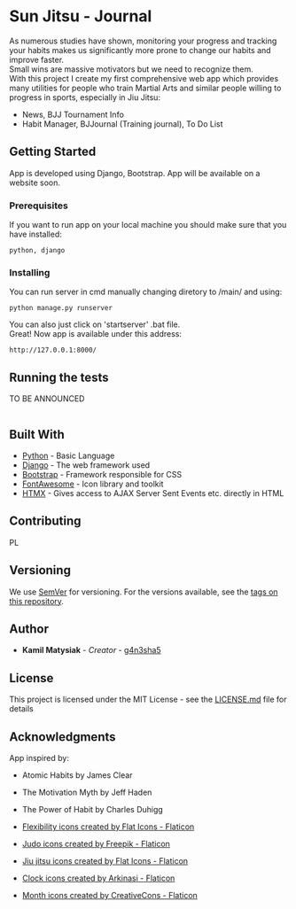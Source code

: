 
# Sun Jitsu - Journal

As numerous studies have shown, monitoring your progress and tracking your habits makes us significantly more prone to 
change our habits and improve faster.  
Small wins are massive motivators but we need to recognize them.      
With this project I create my  first comprehensive web app which provides many utilities
for people who train Martial Arts and similar people willing to progress in sports,  especially in Jiu Jitsu:  
- News, BJJ Tournament Info
- Habit Manager, BJJournal (Training journal), To Do List
## Getting Started
App is developed using Django, Bootstrap.
App will be available on a website soon.



### Prerequisites

If you want to run app on your local machine you should make sure that you have installed:

```
python, django
```

### Installing

You can run server in cmd manually changing diretory to /main/ and using:
```
python manage.py runserver
```

You can also just click on 'startserver' .bat file.  
Great! Now app is available  under this address: 

```
http://127.0.0.1:8000/
```


## Running the tests

TO BE ANNOUNCED

```

```


## Built With

* [Python](https://docs.python.org/3/) - Basic Language
* [Django](https://www.djangoproject.com/) - The web framework used
* [Bootstrap](https://getbootstrap.com/) - Framework responsible for CSS
* [FontAwesome](https://fontawesome.com/) - Icon library and toolkit
* [HTMX](https://htmx.org/) - Gives access to AJAX Server Sent Events etc. directly in HTML
## Contributing

PL
## Versioning

We use [SemVer](http://semver.org/) for versioning. For the versions available, see the [tags on this repository](https://github.com/your/project/tags). 

## Author

* **Kamil Matysiak** - *Creator* - [g4n3sha5](https://github.com/g4n3sha5)


## License

This project is licensed under the MIT License - see the [LICENSE.md](LICENSE.md) file for details

## Acknowledgments
App inspired by:
* Atomic Habits by James Clear
* The Motivation Myth by Jeff Haden
* The Power of Habit by Charles Duhigg



* <a href="https://www.flaticon.com/free-icons/flexibility" title="flexibility icons">Flexibility icons created by Flat Icons - Flaticon</a>
* <a href="https://www.flaticon.com/free-icons/judo" title="judo icons">Judo icons created by Freepik - Flaticon</a>
* <a href="https://www.flaticon.com/free-icons/jiu-jitsu" title="jiu jitsu icons">Jiu jitsu icons created by Flat Icons - Flaticon</a>
* <a href="https://www.flaticon.com/free-icons/clock" title="clock icons">Clock icons created by Arkinasi - Flaticon</a>
* <a href="https://www.flaticon.com/free-icons/month" title="month icons">Month icons created by CreativeCons - Flaticon</a>
